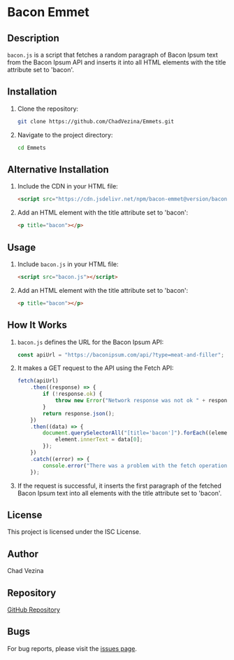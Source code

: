 # Bacon Emmet

## Description

`bacon.js` is a script that fetches a random paragraph of Bacon Ipsum text from the Bacon Ipsum API and inserts it into all HTML elements with the title attribute set to 'bacon'.

## Installation

1. Clone the repository:
    ```sh
    git clone https://github.com/ChadVezina/Emmets.git
    ```
2. Navigate to the project directory:
    ```sh
    cd Emmets
    ```
## Alternative Installation

1. Include the CDN in your HTML file:
   ```html
   <script src="https://cdn.jsdelivr.net/npm/bacon-emmet@version/bacon.js"></script>
   ```
2. Add an HTML element with the title attribute set to 'bacon':
    ```html
    <p title="bacon"></p>
    ```
   
## Usage

1. Include `bacon.js` in your HTML file:
    ```html
    <script src="bacon.js"></script>
    ```
2. Add an HTML element with the title attribute set to 'bacon':
    ```html
    <p title="bacon"></p>
    ```

## How It Works

1. `bacon.js` defines the URL for the Bacon Ipsum API:
    ```js
    const apiUrl = "https://baconipsum.com/api/?type=meat-and-filler";
    ```
2. It makes a GET request to the API using the Fetch API:
    ```js
    fetch(apiUrl)
        .then((response) => {
            if (!response.ok) {
                throw new Error("Network response was not ok " + response.statusText);
            }
            return response.json();
        })
        .then((data) => {
            document.querySelectorAll("[title='bacon']").forEach((element) => {
                element.innerText = data[0];
            });
        })
        .catch((error) => {
            console.error("There was a problem with the fetch operation:", error);
        });
    ```
3. If the request is successful, it inserts the first paragraph of the fetched Bacon Ipsum text into all elements with the title attribute set to 'bacon'.

## License

This project is licensed under the ISC License.

## Author

Chad Vezina

## Repository

[GitHub Repository](https://github.com/ChadVezina/Emmets)

## Bugs

For bug reports, please visit the [issues page](https://github.com/ChadVezina/Emmets/issues).
